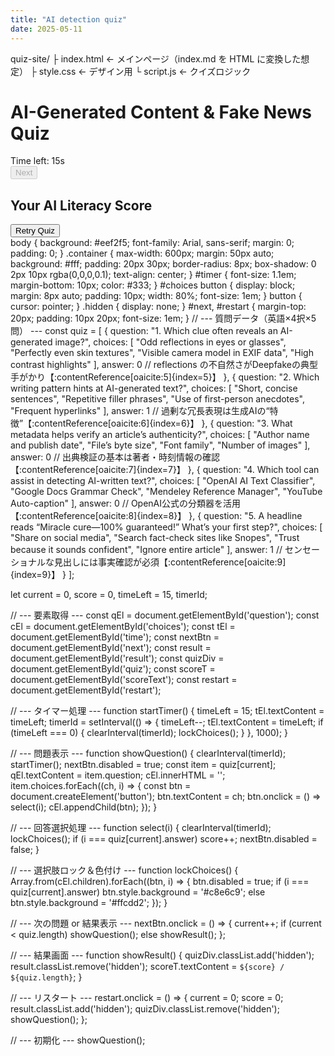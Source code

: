 ```yaml
---
title: "AI detection quiz"
date: 2025-05-11
---
```

quiz-site/
├ index.html      ← メインページ（index.md を HTML に変換した想定）
├ style.css       ← デザイン用
└ script.js       ← クイズロジック
<!DOCTYPE html>
<html lang="en">
<head>
  <meta charset="UTF-8">
  <meta name="viewport" content="width=device-width,initial-scale=1.0">
  <title>AI Literacy Quiz</title>
  <link rel="stylesheet" href="style.css">
</head>
<body>
  <div class="container">
    <h1>AI-Generated Content & Fake News Quiz</h1>
    <div id="quiz">
      <div id="timer">Time left: <span id="time">15</span>s</div>
      <div id="question"></div>
      <div id="choices"></div>
      <button id="next" disabled>Next</button>
    </div>
    <div id="result" class="hidden">
      <h2>Your AI Literacy Score</h2>
      <p id="scoreText"></p>
      <button id="restart">Retry Quiz</button>
    </div>
  </div>
  <script src="script.js"></script>
</body>
</html>
body {
  background: #eef2f5;
  font-family: Arial, sans-serif;
  margin: 0; padding: 0;
}
.container {
  max-width: 600px;
  margin: 50px auto;
  background: #fff;
  padding: 20px 30px;
  border-radius: 8px;
  box-shadow: 0 2px 10px rgba(0,0,0,0.1);
  text-align: center;
}
#timer {
  font-size: 1.1em;
  margin-bottom: 10px;
  color: #333;
}
#choices button {
  display: block;
  margin: 8px auto;
  padding: 10px;
  width: 80%;
  font-size: 1em;
}
button {
  cursor: pointer;
}
.hidden {
  display: none;
}
#next, #restart {
  margin-top: 20px;
  padding: 10px 20px;
  font-size: 1em;
}
// --- 質問データ（英語×4択×5問） ---
const quiz = [
  {
    question: "1. Which clue often reveals an AI-generated image?",
    choices: [
      "Odd reflections in eyes or glasses",
      "Perfectly even skin textures",
      "Visible camera model in EXIF data",
      "High contrast highlights"
    ],
    answer: 0  // reflections の不自然さがDeepfakeの典型手がかり【:contentReference[oaicite:5]{index=5}】
  },
  {
    question: "2. Which writing pattern hints at AI-generated text?",
    choices: [
      "Short, concise sentences",
      "Repetitive filler phrases",
      "Use of first-person anecdotes",
      "Frequent hyperlinks"
    ],
    answer: 1  // 過剰な冗長表現は生成AIの“特徴”【:contentReference[oaicite:6]{index=6}】
  },
  {
    question: "3. What metadata helps verify an article’s authenticity?",
    choices: [
      "Author name and publish date",
      "File’s byte size",
      "Font family",
      "Number of images"
    ],
    answer: 0  // 出典検証の基本は著者・時刻情報の確認【:contentReference[oaicite:7]{index=7}】
  },
  {
    question: "4. Which tool can assist in detecting AI-written text?",
    choices: [
      "OpenAI AI Text Classifier",
      "Google Docs Grammar Check",
      "Mendeley Reference Manager",
      "YouTube Auto-caption"
    ],
    answer: 0  // OpenAI公式の分類器を活用【:contentReference[oaicite:8]{index=8}】
  },
  {
    question: "5. A headline reads “Miracle cure—100% guaranteed!” What’s your first step?",
    choices: [
      "Share on social media",
      "Search fact-check sites like Snopes",
      "Trust because it sounds confident",
      "Ignore entire article"
    ],
    answer: 1  // センセーショナルな見出しには事実確認が必須【:contentReference[oaicite:9]{index=9}】
  }
];

let current = 0, score = 0, timeLeft = 15, timerId;

// --- 要素取得 ---
const qEl     = document.getElementById('question');
const cEl     = document.getElementById('choices');
const tEl     = document.getElementById('time');
const nextBtn = document.getElementById('next');
const result  = document.getElementById('result');
const quizDiv = document.getElementById('quiz');
const scoreT  = document.getElementById('scoreText');
const restart = document.getElementById('restart');

// --- タイマー処理 ---
function startTimer() {
  timeLeft = 15;
  tEl.textContent = timeLeft;
  timerId = setInterval(() => {
    timeLeft--;
    tEl.textContent = timeLeft;
    if (timeLeft === 0) {
      clearInterval(timerId);
      lockChoices();
    }
  }, 1000);
}

// --- 問題表示 ---
function showQuestion() {
  clearInterval(timerId);
  startTimer();
  nextBtn.disabled = true;
  const item = quiz[current];
  qEl.textContent = item.question;
  cEl.innerHTML = '';
  item.choices.forEach((ch, i) => {
    const btn = document.createElement('button');
    btn.textContent = ch;
    btn.onclick = () => select(i);
    cEl.appendChild(btn);
  });
}

// --- 回答選択処理 ---
function select(i) {
  clearInterval(timerId);
  lockChoices();
  if (i === quiz[current].answer) score++;
  nextBtn.disabled = false;
}

// --- 選択肢ロック＆色付け ---
function lockChoices() {
  Array.from(cEl.children).forEach((btn, i) => {
    btn.disabled = true;
    if (i === quiz[current].answer) btn.style.background = '#c8e6c9';
    else btn.style.background = '#ffcdd2';
  });
}

// --- 次の問題 or 結果表示 ---
nextBtn.onclick = () => {
  current++;
  if (current < quiz.length) showQuestion();
  else showResult();
};

// --- 結果画面 ---
function showResult() {
  quizDiv.classList.add('hidden');
  result.classList.remove('hidden');
  scoreT.textContent = `${score} / ${quiz.length}`;
}

// --- リスタート ---
restart.onclick = () => {
  current = 0; score = 0;
  result.classList.add('hidden');
  quizDiv.classList.remove('hidden');
  showQuestion();
};

// --- 初期化 ---
showQuestion();
